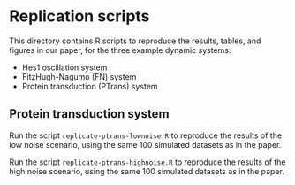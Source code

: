 # Replication scripts

This directory contains R scripts to reproduce the results, tables, and figures in our paper, for the three example dynamic systems:

  * Hes1 oscillation system
  * FitzHugh-Nagumo (FN) system
  * Protein transduction (PTrans) system

## Protein transduction system

Run the script `replicate-ptrans-lownoise.R` to reproduce the results of the low noise scenario, using the same 100 simulated datasets as in the paper.

Run the script `replicate-ptrans-highnoise.R` to reproduce the results of the high noise scenario, using the same 100 simulated datasets as in the paper.



